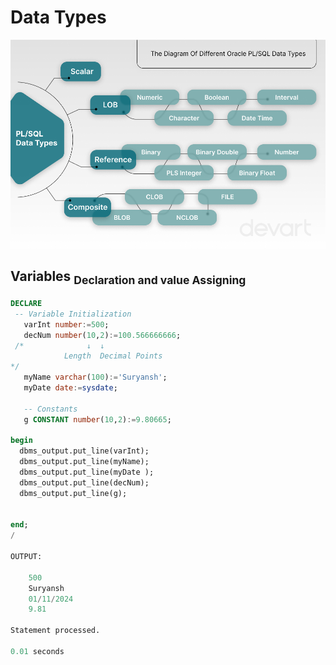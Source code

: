 # Data Types
![Alt text](image.png)

## Variables <sub>Declaration and value Assigning</sub>
```sql
DECLARE
 -- Variable Initialization 
   varInt number:=500;
   decNum number(10,2):=100.566666666;
 /*              ↓  ↓
            Length  Decimal Points
*/
   myName varchar(100):='Suryansh';
   myDate date:=sysdate;

   -- Constants
   g CONSTANT number(10,2):=9.80665; 

begin
  dbms_output.put_line(varInt);
  dbms_output.put_line(myName);
  dbms_output.put_line(myDate );
  dbms_output.put_line(decNum);
  dbms_output.put_line(g);
  
  
end;
/

OUTPUT: 

    500
    Suryansh
    01/11/2024
    9.81
    
Statement processed.

0.01 seconds

```